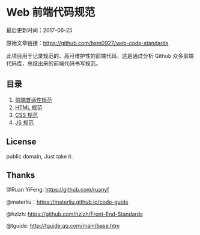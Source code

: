
# Web 前端代码规范

最后更新时间：2017-06-25

原始文章链接：https://github.com/bxm0927/web-code-standards

此项目用于记录规范的、高可维护性的前端代码，这是通过分析 Github 众多前端代码库，总结出来的前端代码书写规范。

## 目录

1. [前端普适性规范](docs/common.md)
2. [HTML 规范](docs/html.md)
3. [CSS 规范](docs/css.md)
4. [JS 规范](docs/js.md)

## License

public domain, Just take it.

## Thanks

@Ruan YiFeng: https://github.com/ruanyf

@materliu：https://materliu.github.io/code-guide

@hzlzh: https://github.com/hzlzh/Front-End-Standards

@tguide: http://tguide.qq.com/main/base.htm
